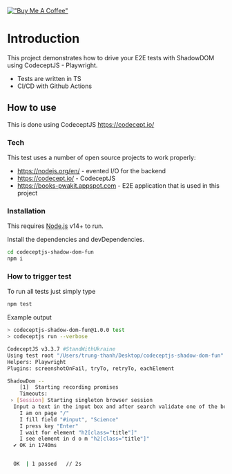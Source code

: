 [!["Buy Me A Coffee"](https://www.buymeacoffee.com/assets/img/custom_images/orange_img.png)](https://www.buymeacoffee.com/peternguyew)

# Introduction

This project demonstrates how to drive your E2E tests with ShadowDOM using CodeceptJS - Playwright.

* Tests are written in TS
* CI/CD with Github Actions

## How to use

This is done using CodeceptJS <https://codecept.io/>

### Tech

This test uses a number of open source projects to work properly:

* <https://nodejs.org/en/> - evented I/O for the backend
* <https://codecept.io/> - CodeceptJS
* <https://books-pwakit.appspot.com> - E2E application that is used in this project

### Installation

This requires [Node.js](https://nodejs.org/) v14+ to run.

Install the dependencies and devDependencies.

```sh
cd codeceptjs-shadow-dom-fun
npm i
```

### How to trigger test

To run all tests just simply type

```sh
npm test
```

Example output

```sh
> codeceptjs-shadow-dom-fun@1.0.0 test
> codeceptjs run --verbose

CodeceptJS v3.3.7 #StandWithUkraine
Using test root "/Users/trung-thanh/Desktop/codeceptjs-shadow-dom-fun"
Helpers: Playwright
Plugins: screenshotOnFail, tryTo, retryTo, eachElement

ShadowDom --
    [1]  Starting recording promises
    Timeouts: 
 › [Session] Starting singleton browser session
  Input a text in the input box and after search validate one of the book title
    I am on page "/"
    I fill field "#input", "Science"
    I press key "Enter"
    I wait for element "h2[class="title"]"
    I see element in d o m "h2[class="title"]"
  ✔ OK in 1740ms


  OK  | 1 passed   // 2s

```
